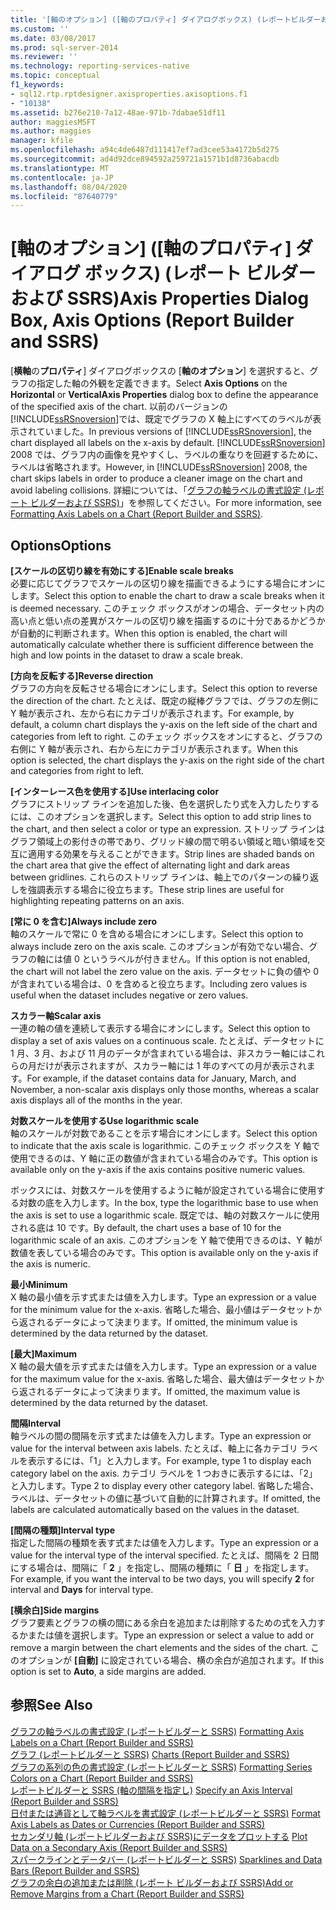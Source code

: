 ```yaml
---
title: '[軸のオプション] ([軸のプロパティ] ダイアログボックス) (レポートビルダーおよび SSRS) |Microsoft Docs'
ms.custom: ''
ms.date: 03/08/2017
ms.prod: sql-server-2014
ms.reviewer: ''
ms.technology: reporting-services-native
ms.topic: conceptual
f1_keywords:
- sql12.rtp.rptdesigner.axisproperties.axisoptions.f1
- "10138"
ms.assetid: b276e210-7a12-48ae-971b-7dabae51df11
author: maggiesMSFT
ms.author: maggies
manager: kfile
ms.openlocfilehash: a94c4de6487d111417ef7ad3cee53a4172b5d275
ms.sourcegitcommit: ad4d92dce894592a259721a1571b1d8736abacdb
ms.translationtype: MT
ms.contentlocale: ja-JP
ms.lasthandoff: 08/04/2020
ms.locfileid: "87640779"
---
```

# <a name="axis-properties-dialog-box-axis-options-report-builder-and-ssrs"></a><span data-ttu-id="eff52-102">[軸のオプション] ([軸のプロパティ] ダイアログ ボックス) (レポート ビルダーおよび SSRS)</span><span class="sxs-lookup"><span data-stu-id="eff52-102">Axis Properties Dialog Box, Axis Options (Report Builder and SSRS)</span></span>
  <span data-ttu-id="eff52-103">[**横軸**の**プロパティ**] ダイアログボックスの [**軸のオプション**] を選択すると、グラフの指定した軸の外観を定義できます。</span><span class="sxs-lookup"><span data-stu-id="eff52-103">Select **Axis Options** on the **Horizontal** or **VerticalAxis Properties** dialog box to define the appearance of the specified axis of the chart.</span></span> <span data-ttu-id="eff52-104">以前のバージョンの [!INCLUDE[ssRSnoversion](../includes/ssrsnoversion-md.md)]では、既定でグラフの X 軸上にすべてのラベルが表示されていました。</span><span class="sxs-lookup"><span data-stu-id="eff52-104">In previous versions of [!INCLUDE[ssRSnoversion](../includes/ssrsnoversion-md.md)], the chart displayed all labels on the x-axis by default.</span></span> <span data-ttu-id="eff52-105">[!INCLUDE[ssRSnoversion](../includes/ssrsnoversion-md.md)] 2008 では、グラフ内の画像を見やすくし、ラベルの重なりを回避するために、ラベルは省略されます。</span><span class="sxs-lookup"><span data-stu-id="eff52-105">However, in [!INCLUDE[ssRSnoversion](../includes/ssrsnoversion-md.md)] 2008, the chart skips labels in order to produce a cleaner image on the chart and avoid labeling collisions.</span></span> <span data-ttu-id="eff52-106">詳細については、「[グラフの軸ラベルの書式設定 &#40;レポート ビルダーおよび SSRS&#41;](report-design/formatting-axis-labels-on-a-chart-report-builder-and-ssrs.md)」を参照してください。</span><span class="sxs-lookup"><span data-stu-id="eff52-106">For more information, see [Formatting Axis Labels on a Chart &#40;Report Builder and SSRS&#41;](report-design/formatting-axis-labels-on-a-chart-report-builder-and-ssrs.md).</span></span>  
  
## <a name="options"></a><span data-ttu-id="eff52-107">Options</span><span class="sxs-lookup"><span data-stu-id="eff52-107">Options</span></span>  
 <span data-ttu-id="eff52-108">**[スケールの区切り線を有効にする]**</span><span class="sxs-lookup"><span data-stu-id="eff52-108">**Enable scale breaks**</span></span>  
 <span data-ttu-id="eff52-109">必要に応じてグラフでスケールの区切り線を描画できるようにする場合にオンにします。</span><span class="sxs-lookup"><span data-stu-id="eff52-109">Select this option to enable the chart to draw a scale breaks when it is deemed necessary.</span></span> <span data-ttu-id="eff52-110">このチェック ボックスがオンの場合、データセット内の高い点と低い点の差異がスケールの区切り線を描画するのに十分であるかどうかが自動的に判断されます。</span><span class="sxs-lookup"><span data-stu-id="eff52-110">When this option is enabled, the chart will automatically calculate whether there is sufficient difference between the high and low points in the dataset to draw a scale break.</span></span>  
  
 <span data-ttu-id="eff52-111">**[方向を反転する]**</span><span class="sxs-lookup"><span data-stu-id="eff52-111">**Reverse direction**</span></span>  
 <span data-ttu-id="eff52-112">グラフの方向を反転させる場合にオンにします。</span><span class="sxs-lookup"><span data-stu-id="eff52-112">Select this option to reverse the direction of the chart.</span></span> <span data-ttu-id="eff52-113">たとえば、既定の縦棒グラフでは、グラフの左側に Y 軸が表示され、左から右にカテゴリが表示されます。</span><span class="sxs-lookup"><span data-stu-id="eff52-113">For example, by default, a column chart displays the y-axis on the left side of the chart and categories from left to right.</span></span> <span data-ttu-id="eff52-114">このチェック ボックスをオンにすると、グラフの右側に Y 軸が表示され、右から左にカテゴリが表示されます。</span><span class="sxs-lookup"><span data-stu-id="eff52-114">When this option is selected, the chart displays the y-axis on the right side of the chart and categories from right to left.</span></span>  
  
 <span data-ttu-id="eff52-115">**[インターレース色を使用する]**</span><span class="sxs-lookup"><span data-stu-id="eff52-115">**Use interlacing color**</span></span>  
 <span data-ttu-id="eff52-116">グラフにストリップ ラインを追加した後、色を選択したり式を入力したりするには、このオプションを選択します。</span><span class="sxs-lookup"><span data-stu-id="eff52-116">Select this option to add strip lines to the chart, and then select a color or type an expression.</span></span> <span data-ttu-id="eff52-117">ストリップ ラインはグラフ領域上の影付きの帯であり、グリッド線の間で明るい領域と暗い領域を交互に適用する効果を与えることができます。</span><span class="sxs-lookup"><span data-stu-id="eff52-117">Strip lines are shaded bands on the chart area that give the effect of alternating light and dark areas between gridlines.</span></span> <span data-ttu-id="eff52-118">これらのストリップ ラインは、軸上でのパターンの繰り返しを強調表示する場合に役立ちます。</span><span class="sxs-lookup"><span data-stu-id="eff52-118">These strip lines are useful for highlighting repeating patterns on an axis.</span></span>  
  
 <span data-ttu-id="eff52-119">**[常に 0 を含む]**</span><span class="sxs-lookup"><span data-stu-id="eff52-119">**Always include zero**</span></span>  
 <span data-ttu-id="eff52-120">軸のスケールで常に 0 を含める場合にオンにします。</span><span class="sxs-lookup"><span data-stu-id="eff52-120">Select this option to always include zero on the axis scale.</span></span> <span data-ttu-id="eff52-121">このオプションが有効でない場合、グラフの軸には値 0 というラベルが付きません。</span><span class="sxs-lookup"><span data-stu-id="eff52-121">If this option is not enabled, the chart will not label the zero value on the axis.</span></span> <span data-ttu-id="eff52-122">データセットに負の値や 0 が含まれている場合は、0 を含めると役立ちます。</span><span class="sxs-lookup"><span data-stu-id="eff52-122">Including zero values is useful when the dataset includes negative or zero values.</span></span>  
  
 <span data-ttu-id="eff52-123">**スカラー軸**</span><span class="sxs-lookup"><span data-stu-id="eff52-123">**Scalar axis**</span></span>  
 <span data-ttu-id="eff52-124">一連の軸の値を連続して表示する場合にオンにします。</span><span class="sxs-lookup"><span data-stu-id="eff52-124">Select this option to display a set of axis values on a continuous scale.</span></span> <span data-ttu-id="eff52-125">たとえば、データセットに 1 月、3 月、および 11 月のデータが含まれている場合は、非スカラー軸にはこれらの月だけが表示されますが、スカラー軸には 1 年のすべての月が表示されます。</span><span class="sxs-lookup"><span data-stu-id="eff52-125">For example, if the dataset contains data for January, March, and November, a non-scalar axis displays only those months, whereas a scalar axis displays all of the months in the year.</span></span>  
  
 <span data-ttu-id="eff52-126">**対数スケールを使用する**</span><span class="sxs-lookup"><span data-stu-id="eff52-126">**Use logarithmic scale**</span></span>  
 <span data-ttu-id="eff52-127">軸のスケールが対数であることを示す場合にオンにします。</span><span class="sxs-lookup"><span data-stu-id="eff52-127">Select this option to indicate that the axis scale is logarithmic.</span></span> <span data-ttu-id="eff52-128">このチェック ボックスを Y 軸で使用できるのは、Y 軸に正の数値が含まれている場合のみです。</span><span class="sxs-lookup"><span data-stu-id="eff52-128">This option is available only on the y-axis if the axis contains positive numeric values.</span></span>  
  
 <span data-ttu-id="eff52-129">ボックスには、対数スケールを使用するように軸が設定されている場合に使用する対数の底を入力します。</span><span class="sxs-lookup"><span data-stu-id="eff52-129">In the box, type the logarithmic base to use when the axis is set to use a logarithmic scale.</span></span> <span data-ttu-id="eff52-130">既定では、軸の対数スケールに使用される底は 10 です。</span><span class="sxs-lookup"><span data-stu-id="eff52-130">By default, the chart uses a base of 10 for the logarithmic scale of an axis.</span></span> <span data-ttu-id="eff52-131">このオプションを Y 軸で使用できるのは、Y 軸が数値を表している場合のみです。</span><span class="sxs-lookup"><span data-stu-id="eff52-131">This option is available only on the y-axis if the axis is numeric.</span></span>  
  
 <span data-ttu-id="eff52-132">**最小**</span><span class="sxs-lookup"><span data-stu-id="eff52-132">**Minimum**</span></span>  
 <span data-ttu-id="eff52-133">X 軸の最小値を示す式または値を入力します。</span><span class="sxs-lookup"><span data-stu-id="eff52-133">Type an expression or a value for the minimum value for the x-axis.</span></span> <span data-ttu-id="eff52-134">省略した場合、最小値はデータセットから返されるデータによって決まります。</span><span class="sxs-lookup"><span data-stu-id="eff52-134">If omitted, the minimum value is determined by the data returned by the dataset.</span></span>  
  
 <span data-ttu-id="eff52-135">**[最大]**</span><span class="sxs-lookup"><span data-stu-id="eff52-135">**Maximum**</span></span>  
 <span data-ttu-id="eff52-136">X 軸の最大値を示す式または値を入力します。</span><span class="sxs-lookup"><span data-stu-id="eff52-136">Type an expression or a value for the maximum value for the x-axis.</span></span> <span data-ttu-id="eff52-137">省略した場合、最大値はデータセットから返されるデータによって決まります。</span><span class="sxs-lookup"><span data-stu-id="eff52-137">If omitted, the maximum value is determined by the data returned by the dataset.</span></span>  
  
 <span data-ttu-id="eff52-138">**間隔**</span><span class="sxs-lookup"><span data-stu-id="eff52-138">**Interval**</span></span>  
 <span data-ttu-id="eff52-139">軸ラベルの間の間隔を示す式または値を入力します。</span><span class="sxs-lookup"><span data-stu-id="eff52-139">Type an expression or value for the interval between axis labels.</span></span> <span data-ttu-id="eff52-140">たとえば、軸上に各カテゴリ ラベルを表示するには、「1」と入力します。</span><span class="sxs-lookup"><span data-stu-id="eff52-140">For example, type 1 to display each category label on the axis.</span></span> <span data-ttu-id="eff52-141">カテゴリ ラベルを 1 つおきに表示するには、「2」と入力します。</span><span class="sxs-lookup"><span data-stu-id="eff52-141">Type 2 to display every other category label.</span></span> <span data-ttu-id="eff52-142">省略した場合、ラベルは、データセットの値に基づいて自動的に計算されます。</span><span class="sxs-lookup"><span data-stu-id="eff52-142">If omitted, the labels are calculated automatically based on the values in the dataset.</span></span>  
  
 <span data-ttu-id="eff52-143">**[間隔の種類]**</span><span class="sxs-lookup"><span data-stu-id="eff52-143">**Interval type**</span></span>  
 <span data-ttu-id="eff52-144">指定した間隔の種類を表す式または値を入力します。</span><span class="sxs-lookup"><span data-stu-id="eff52-144">Type an expression or a value for the interval type of the interval specified.</span></span> <span data-ttu-id="eff52-145">たとえば、間隔を 2 日間にする場合は、間隔に「 **2** 」を指定し、間隔の種類に「 **日** 」を指定します。</span><span class="sxs-lookup"><span data-stu-id="eff52-145">For example, if you want the interval to be two days, you will specify **2** for interval and **Days** for interval type.</span></span>  
  
 <span data-ttu-id="eff52-146">**[横余白]**</span><span class="sxs-lookup"><span data-stu-id="eff52-146">**Side margins**</span></span>  
 <span data-ttu-id="eff52-147">グラフ要素とグラフの横の間にある余白を追加または削除するための式を入力するかまたは値を選択します。</span><span class="sxs-lookup"><span data-stu-id="eff52-147">Type an expression or select a value to add or remove a margin between the chart elements and the sides of the chart.</span></span> <span data-ttu-id="eff52-148">このオプションが **[自動]** に設定されている場合、横の余白が追加されます。</span><span class="sxs-lookup"><span data-stu-id="eff52-148">If this option is set to **Auto**, a side margins are added.</span></span>  
  
## <a name="see-also"></a><span data-ttu-id="eff52-149">参照</span><span class="sxs-lookup"><span data-stu-id="eff52-149">See Also</span></span>  
 <span data-ttu-id="eff52-150">[グラフの軸ラベルの書式設定 &#40;レポートビルダーと SSRS&#41;](report-design/formatting-axis-labels-on-a-chart-report-builder-and-ssrs.md) </span><span class="sxs-lookup"><span data-stu-id="eff52-150">[Formatting Axis Labels on a Chart &#40;Report Builder and SSRS&#41;](report-design/formatting-axis-labels-on-a-chart-report-builder-and-ssrs.md) </span></span>  
 <span data-ttu-id="eff52-151">[グラフ &#40;レポートビルダーと SSRS&#41;](report-design/charts-report-builder-and-ssrs.md) </span><span class="sxs-lookup"><span data-stu-id="eff52-151">[Charts &#40;Report Builder and SSRS&#41;](report-design/charts-report-builder-and-ssrs.md) </span></span>  
 <span data-ttu-id="eff52-152">[グラフの系列の色の書式設定 &#40;レポートビルダーと SSRS&#41;](report-design/formatting-series-colors-on-a-chart-report-builder-and-ssrs.md) </span><span class="sxs-lookup"><span data-stu-id="eff52-152">[Formatting Series Colors on a Chart &#40;Report Builder and SSRS&#41;](report-design/formatting-series-colors-on-a-chart-report-builder-and-ssrs.md) </span></span>  
 <span data-ttu-id="eff52-153">[レポートビルダーと SSRS &#40;軸の間隔を指定し&#41;](report-design/specify-an-axis-interval-report-builder-and-ssrs.md) </span><span class="sxs-lookup"><span data-stu-id="eff52-153">[Specify an Axis Interval &#40;Report Builder and SSRS&#41;](report-design/specify-an-axis-interval-report-builder-and-ssrs.md) </span></span>  
 <span data-ttu-id="eff52-154">[日付または通貨として軸ラベルを書式設定 &#40;レポートビルダーと SSRS&#41;](report-design/format-axis-labels-as-dates-or-currencies-report-builder-and-ssrs.md) </span><span class="sxs-lookup"><span data-stu-id="eff52-154">[Format Axis Labels as Dates or Currencies &#40;Report Builder and SSRS&#41;](report-design/format-axis-labels-as-dates-or-currencies-report-builder-and-ssrs.md) </span></span>  
 <span data-ttu-id="eff52-155">[セカンダリ軸 &#40;レポートビルダーおよび SSRS&#41;にデータをプロットする](report-design/plot-data-on-a-secondary-axis-report-builder-and-ssrs.md) </span><span class="sxs-lookup"><span data-stu-id="eff52-155">[Plot Data on a Secondary Axis &#40;Report Builder and SSRS&#41;](report-design/plot-data-on-a-secondary-axis-report-builder-and-ssrs.md) </span></span>  
 <span data-ttu-id="eff52-156">[スパークラインとデータバー &#40;レポートビルダーと SSRS&#41;](report-design/sparklines-and-data-bars-report-builder-and-ssrs.md) </span><span class="sxs-lookup"><span data-stu-id="eff52-156">[Sparklines and Data Bars &#40;Report Builder and SSRS&#41;](report-design/sparklines-and-data-bars-report-builder-and-ssrs.md) </span></span>  
 [<span data-ttu-id="eff52-157">グラフの余白の追加または削除 &#40;レポート ビルダーおよび SSRS&#41;</span><span class="sxs-lookup"><span data-stu-id="eff52-157">Add or Remove Margins from a Chart &#40;Report Builder and SSRS&#41;</span></span>](report-design/add-or-remove-margins-from-a-chart-report-builder-and-ssrs.md)  
  
  
